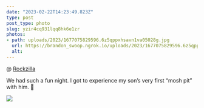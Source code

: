 ```yaml
---
date: "2023-02-22T14:23:49.823Z"
type: post 
post_type: photo
slug: yzir4cq931lqq8hk6e1zr
photos: 
- path: uploads/2023/1677075829596.6z5qppxhsavn1va05028g.jpg
  url: https://brandon_swoop.ngrok.io/uploads/2023/1677075829596.6z5qppxhsavn1va05028g.jpg
  alt: 
---
```

@ [Rockzilla](https://rockzillatour.com/)

We had such a fun night. I got to experience my son’s very first “mosh pit” with him. 🤘

![](/uploads/2023/1677075829596.6z5qppxhsavn1va05028g.jpg)
